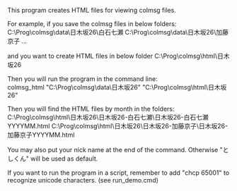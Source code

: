 This program creates HTML files for viewing colmsg files.

For example, if you save the colmsg files in below folders:
  C:\Prog\colmsg\data\日木坂26\白石七瀬
  C:\Prog\colmsg\data\日木坂26\加藤京子
  ...
  
and you want to create HTML files in below folder
  C:\Prog\colmsg\html\日木坂26

Then you will run the program in the command line:  
colmsg_html "C:\Prog\colmsg\data\日木坂26" "C:\Prog\colmsg\html\日木坂26"

Then you will find the HTML files by month in the folders:
C:\Prog\colmsg\html\日木坂26\日木坂26-白石七瀬\日木坂26-白石七瀬YYYYMM.html
C:\Prog\colmsg\html\日木坂26\日木坂26-加藤京子\日木坂26-加藤京子YYYYMM.html

You may also put your nick name at the end of the command.  Otherwise "としくん" will be used as default.

If you want to run the program in a script, remember to add "chcp 65001" to recognize unicode characters.  (see run_demo.cmd)
